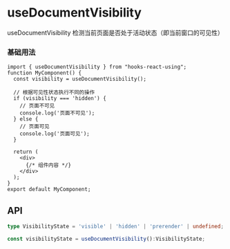 # useDocumentVisibility

useDocumentVisibility 检测当前页面是否处于活动状态（即当前窗口的可见性）

### 基础用法

```tsx
import { useDocumentVisibility } from "hooks-react-using";
function MyComponent() {
  const visibility = useDocumentVisibility();

  // 根据可见性状态执行不同的操作
  if (visibility === 'hidden') {
    // 页面不可见
    console.log('页面不可见');
  } else {
    // 页面可见
    console.log('页面可见');
  }

  return (
    <div>
      {/* 组件内容 */}
    </div>
  );
}
export default MyComponent;
```

## API

```typescript
type VisibilityState = 'visible' | 'hidden' | 'prerender' | undefined;

const visibilityState = useDocumentVisibility():VisibilityState;

```
